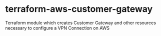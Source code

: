 # terraform-aws-customer-gateway
Terraform module which creates Customer Gateway and other resources necessary to configure a VPN Connection on AWS
